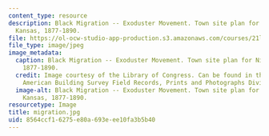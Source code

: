 ```yaml
---
content_type: resource
description: Black Migration -- Exoduster Movement. Town site plan for Nicodemus,
  Kansas, 1877-1890.
file: https://ol-ocw-studio-app-production.s3.amazonaws.com/courses/21l-705-major-authors-melville-and-morrison-fall-2003/8564ccf16275e80a693eee10fa3b5b40_migration.jpg
file_type: image/jpeg
image_metadata:
  caption: Black Migration -- Exoduster Movement. Town site plan for Nicodemus, Kansas,
    1877-1890.
  credit: Image courtesy of the Library of Congress. Can be found in the Historic
    American Building Survey Field Records, Prints and Photographs Division (109).
  image-alt: Black Migration -- Exoduster Movement. Town site plan for Nicodemus,
    Kansas, 1877-1890.
resourcetype: Image
title: migration.jpg
uid: 8564ccf1-6275-e80a-693e-ee10fa3b5b40
---
```

